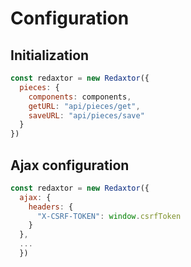 # Configuration

## Initialization
```js
const redaxtor = new Redaxtor({
  pieces: {
    components: components,
    getURL: "api/pieces/get",
    saveURL: "api/pieces/save"
  }
})
```

## Ajax configuration
```js
const redaxtor = new Redaxtor({
  ajax: {
    headers: {
      "X-CSRF-TOKEN": window.csrfToken
    }
  },
  ...
  })
```